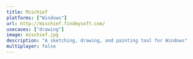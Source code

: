 ```yaml
---
title: Mischief
platforms: ["Windows"]
url: http://mischief.findmysoft.com/
usecases: ["drawing"]
image: mischief.jpg
description: "A sketching, drawing, and painting tool for Windows"
multiplayer: false
---
```

